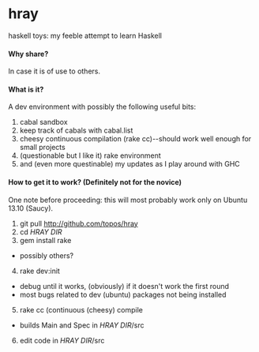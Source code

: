 hray
====

haskell toys: my feeble attempt to learn Haskell

#### Why share? 

In case it is of use to others.

#### What is it? 

A dev environment with possibly the following useful bits:

1. cabal sandbox
2. keep track of cabals with cabal.list
3. cheesy continuous compilation (rake cc)--should work well enough for small projects
4. (questionable but I like it) rake environment
5. and (even more questinable) my updates as I play around with GHC

#### How to get it to work? (Definitely not for the novice)

One note before proceeding: this will most probably work only on Ubuntu 13.10 (Saucy).

1. git pull http://github.com/topos/hray
2. cd *HRAY DIR*
3. gem install rake
  - possibly others?
4. rake dev:init
  - debug until it works, (obviously) if it doesn't work the first round
  - most bugs related to dev (ubuntu) packages not being installed
5. rake cc (continuous (cheesy) compile
  - builds Main and Spec in *HRAY DIR*/src
6. edit code in *HRAY DIR*/src 
